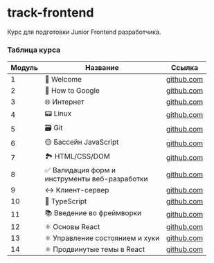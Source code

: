 # track-frontend

Курс для подготовки Junior Frontend разработчика.

### Таблица курса

| Модуль | Название                                            | Ссылка                                                                              |
| ------ | --------------------------------------------------- | ----------------------------------------------------------------------------------- |
| 1      | 👋 Welcome                                          | [github.com](./subjects/intro)                                                      |
| 2      | 🔎 How to Google                                    | [github.com](https://github.com/alem-io/track-devops/tree/master/subjects/google)   |
| 3      | 🌐 Интернет                                         | [github.com](https://github.com/alem-io/track-devops/tree/master/subjects/internet) |
| 4      | 📟 Linux                                            | [github.com](https://github.com/alem-io/track-devops/tree/master/subjects/linux)    |
| 5      | 🗃 Git                                               | [github.com](https://github.com/alem-io/track-devops/tree/master/subjects/git)      |
| 6      | 🟡 Бассейн JavaScript                               | [github.com](./subjects/piscine-js)                                                 |
| 7      | 🏞 HTML/CSS/DOM                                      | [github.com](./subjects/layout)                                                     |
| 8      | ✅ Валидация форм и<br/> инструменты веб-разработки | [github.com](./subjects/build-tool/)                                                |
| 9      | ↔ Клиент-сервер                                     | [github.com](./subjects/client-server/)                                             |
| 10     | 🔵 TypeScript                                       | [github.com](./subjects/typescript)                                                 |
| 11     | 📚 Введение во фреймворки                           | [github.com](./subjects/intro-frameworks/)                                          |
| 12     | ⚛ Основы React                                      | [github.com](./subjects/react-1/)                                                   |
| 13     | ⚛ Управление состоянием и хуки                      | [github.com](./subjects/react-2/)                                                   |
| 14     | ⚛ Продвинутые темы в React                          | [github.com](./subjects/react-3/)                                                   |
